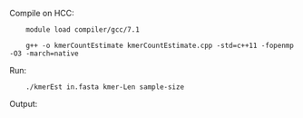 Compile on HCC:

		module load compiler/gcc/7.1

		g++ -o kmerCountEstimate kmerCountEstimate.cpp -std=c++11 -fopenmp -O3 -march=native

Run:

		./kmerEst in.fasta kmer-Len sample-size 
  
Output:
  
  
  
